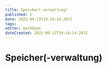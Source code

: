 ```yaml
---
title: Speicher(-verwaltung)
published: 1
date: 2023-09-13T19:14:14.207Z
tags: 
editor: markdown
dateCreated: 2023-09-13T19:14:14.207Z
---
```


# Speicher(-verwaltung)